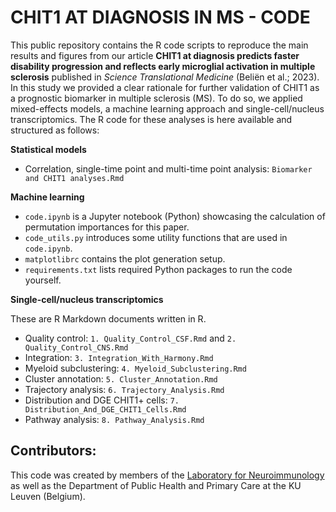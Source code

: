 # CHIT1 AT DIAGNOSIS IN MS - CODE
This public repository contains the R code scripts to reproduce the main results and figures from our article **CHIT1 at diagnosis predicts faster disability progression and reflects early microglial activation in multiple sclerosis** published in *Science Translational Medicine* (Beliën et al.; 2023). In this study we provided a clear rationale for further validation of CHIT1 as a prognostic biomarker in multiple sclerosis (MS). To do so, we applied mixed-effects models, a machine learning approach and single-cell/nucleus transcriptomics. The R code for these analyses is here available and structured as follows:

**Statistical models**
- Correlation, single-time point and multi-time point analysis: `Biomarker and CHIT1 analyses.Rmd`

**Machine learning**
- `code.ipynb` is a Jupyter notebook (Python) showcasing the calculation of permutation importances for this paper.
- `code_utils.py` introduces some utility functions that are used in `code.ipynb`.
- `matplotlibrc` contains the plot generation setup.
- `requirements.txt` lists required Python packages to run the code yourself.

**Single-cell/nucleus transcriptomics**

These are R Markdown documents written in R.
- Quality control: `1. Quality_Control_CSF.Rmd` and `2. Quality_Control_CNS.Rmd`
- Integration: `3. Integration_With_Harmony.Rmd`
- Myeloid subclustering: `4. Myeloid_Subclustering.Rmd`
- Cluster annotation: `5. Cluster_Annotation.Rmd`
- Trajectory analysis: `6. Trajectory_Analysis.Rmd`
- Distribution and DGE CHIT1+ cells: `7. Distribution_And_DGE_CHIT1_Cells.Rmd`
- Pathway analysis: `8. Pathway_Analysis.Rmd`

## Contributors:
This code was created by members of the [Laboratory for Neuroimmunology](https://gbiomed.kuleuven.be/english/research/50000666/50000668/50525530/laboratory-for-neuroimmunology) as well as the Department of Public Health and Primary Care at the KU Leuven (Belgium).
